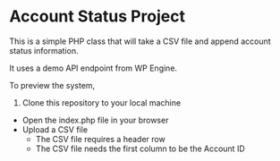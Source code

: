 # Account Status Project

This is a simple PHP class that will take a CSV file and
append account status information.

It uses a demo API endpoint from WP Engine.

To preview the system,

1. Clone this repository to your local machine
* Open the index.php file in your browser
* Upload a CSV file
	* The CSV file requires a header row
	* The CSV file needs the first column to be the Account ID

